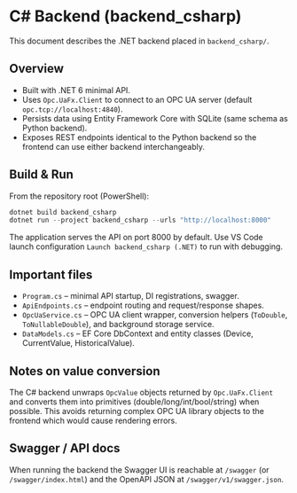# C# Backend (backend_csharp)

This document describes the .NET backend placed in `backend_csharp/`.

## Overview

- Built with .NET 6 minimal API.
- Uses `Opc.UaFx.Client` to connect to an OPC UA server (default `opc.tcp://localhost:4840`).
- Persists data using Entity Framework Core with SQLite (same schema as Python backend).
- Exposes REST endpoints identical to the Python backend so the frontend can use either backend interchangeably.

## Build & Run

From the repository root (PowerShell):

```powershell
dotnet build backend_csharp
dotnet run --project backend_csharp --urls "http://localhost:8000"
```

The application serves the API on port 8000 by default. Use VS Code launch configuration `Launch backend_csharp (.NET)` to run with debugging.

## Important files

- `Program.cs` – minimal API startup, DI registrations, swagger.
- `ApiEndpoints.cs` – endpoint routing and request/response shapes.
- `OpcUaService.cs` – OPC UA client wrapper, conversion helpers (`ToDouble`, `ToNullableDouble`), and background storage service.
- `DataModels.cs` – EF Core DbContext and entity classes (Device, CurrentValue, HistoricalValue).

## Notes on value conversion

The C# backend unwraps `OpcValue` objects returned by `Opc.UaFx.Client` and converts them into primitives (double/long/int/bool/string) when possible. This avoids returning complex OPC UA library objects to the frontend which would cause rendering errors.

## Swagger / API docs

When running the backend the Swagger UI is reachable at `/swagger` (or `/swagger/index.html`) and the OpenAPI JSON at `/swagger/v1/swagger.json`.

